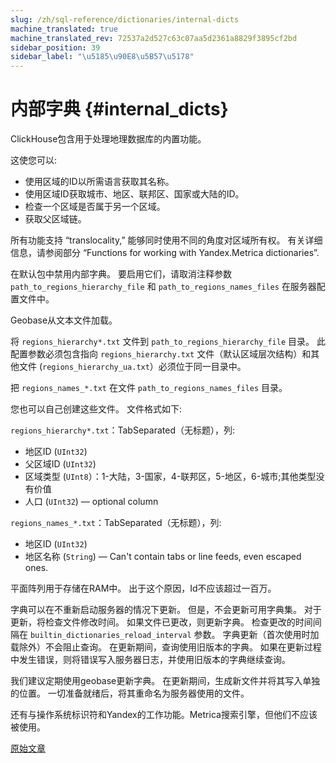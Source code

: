 ```yaml
---
slug: /zh/sql-reference/dictionaries/internal-dicts
machine_translated: true
machine_translated_rev: 72537a2d527c63c07aa5d2361a8829f3895cf2bd
sidebar_position: 39
sidebar_label: "\u5185\u90E8\u5B57\u5178"
---
```


# 内部字典 {#internal_dicts}

ClickHouse包含用于处理地理数据库的内置功能。

这使您可以:

-   使用区域的ID以所需语言获取其名称。
-   使用区域ID获取城市、地区、联邦区、国家或大陆的ID。
-   检查一个区域是否属于另一个区域。
-   获取父区域链。

所有功能支持 “translocality,” 能够同时使用不同的角度对区域所有权。 有关详细信息，请参阅部分 “Functions for working with Yandex.Metrica dictionaries”.

在默认包中禁用内部字典。
要启用它们，请取消注释参数 `path_to_regions_hierarchy_file` 和 `path_to_regions_names_files` 在服务器配置文件中。

Geobase从文本文件加载。

将 `regions_hierarchy*.txt` 文件到 `path_to_regions_hierarchy_file` 目录。 此配置参数必须包含指向 `regions_hierarchy.txt` 文件（默认区域层次结构）和其他文件 (`regions_hierarchy_ua.txt`）必须位于同一目录中。

把 `regions_names_*.txt` 在文件 `path_to_regions_names_files` 目录。

您也可以自己创建这些文件。 文件格式如下:

`regions_hierarchy*.txt`：TabSeparated（无标题），列:

-   地区ID (`UInt32`)
-   父区域ID (`UInt32`)
-   区域类型 (`UInt8`）：1-大陆，3-国家，4-联邦区，5-地区，6-城市;其他类型没有价值
-   人口 (`UInt32`) — optional column

`regions_names_*.txt`：TabSeparated（无标题），列:

-   地区ID (`UInt32`)
-   地区名称 (`String`) — Can't contain tabs or line feeds, even escaped ones.

平面阵列用于存储在RAM中。 出于这个原因，Id不应该超过一百万。

字典可以在不重新启动服务器的情况下更新。 但是，不会更新可用字典集。
对于更新，将检查文件修改时间。 如果文件已更改，则更新字典。
检查更改的时间间隔在 `builtin_dictionaries_reload_interval` 参数。
字典更新（首次使用时加载除外）不会阻止查询。 在更新期间，查询使用旧版本的字典。 如果在更新过程中发生错误，则将错误写入服务器日志，并使用旧版本的字典继续查询。

我们建议定期使用geobase更新字典。 在更新期间，生成新文件并将其写入单独的位置。 一切准备就绪后，将其重命名为服务器使用的文件。

还有与操作系统标识符和Yandex的工作功能。Metrica搜索引擎，但他们不应该被使用。

[原始文章](https://clickhouse.com/docs/en/query_language/dicts/internal_dicts/) <!--hide-->
